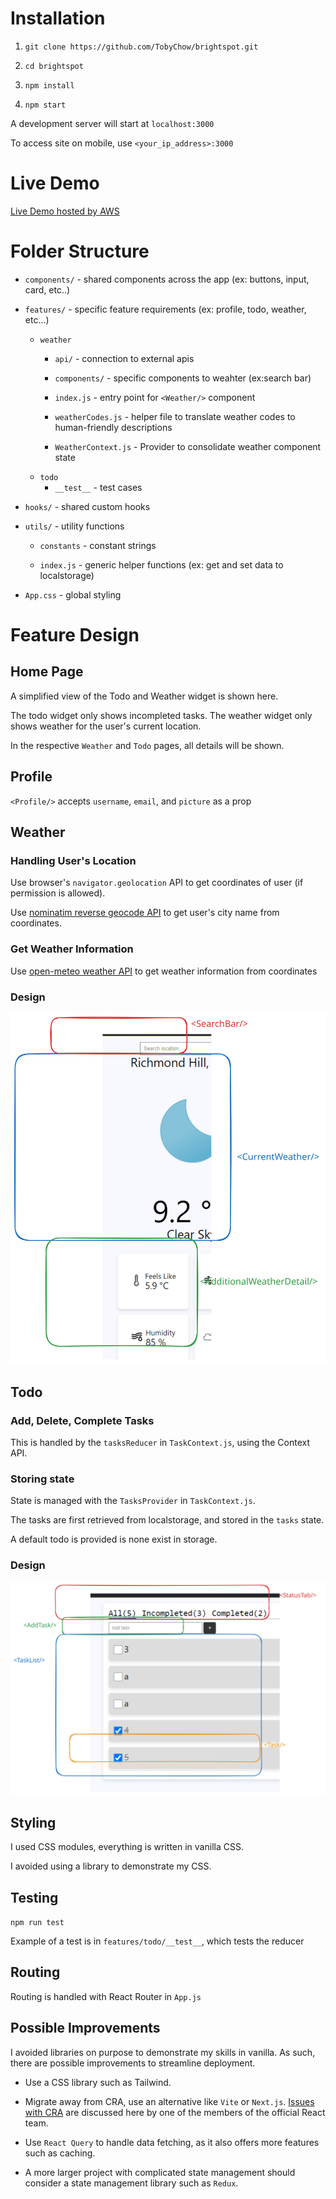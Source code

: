 # Installation
1. `git clone https://github.com/TobyChow/brightspot.git`

2. `cd brightspot`

3. `npm install`

4. `npm start`

A development server will start at `localhost:3000`

To access site on mobile, use `<your_ip_address>:3000`

# Live Demo
[Live Demo hosted by AWS](https://main.d3ly37aovn6mq4.amplifyapp.com/)

# Folder Structure
- `components/` - shared components across the app (ex: buttons, input, card, etc..)

- `features/` - specific feature requirements (ex: profile, todo, weather, etc...)
    - `weather`
        - `api/` - connection to external apis

        - `components/` - specific components to weahter (ex:search bar)

        - `index.js` - entry point for `<Weather/>` component

        - `weatherCodes.js` - helper file to translate weather codes to human-friendly 
        descriptions

        - `WeatherContext.js` - Provider to consolidate weather component state
    - `todo`
        - `__test__` - test cases
        
- `hooks/` - shared custom hooks

- `utils/` - utility functions

    - `constants` - constant strings

    - `index.js` - generic helper functions (ex: get and set 
    data to localstorage)

- `App.css` - global styling

# Feature Design

## Home Page
A simplified view of the Todo and Weather widget is shown here.

The todo widget only shows incompleted tasks.
The weather widget only shows weather for the user's current location.

In the respective `Weather` and `Todo` pages, all details will be shown.

## Profile
`<Profile/>` accepts `username`, `email`, and `picture` as a prop

## Weather 
### Handling User's Location
Use browser's `navigator.geolocation` API to get coordinates of user (if permission is allowed).

Use [nominatim reverse geocode API](https://nominatim.org/release-docs/develop/api/Reverse/) to get user's city name from coordinates.

### Get Weather Information
Use [open-meteo weather API](https://open-meteo.com/en/docs) to get weather information from coordinates

### Design
<img src=./readme/weather.svg>

## Todo
### Add, Delete, Complete Tasks
This is handled by the `tasksReducer` in `TaskContext.js`, using the Context API.

### Storing state
State is managed with the `TasksProvider` in `TaskContext.js`.

The tasks are first retrieved from localstorage, and stored in the `tasks` state.

A default todo is provided is none exist in storage.

### Design
<img src=./readme/todo.svg>

## Styling
I used CSS modules, everything is written in vanilla CSS.

I avoided using a library to demonstrate my CSS.

## Testing
`npm run test`

Example of a test is in `features/todo/__test__`, which tests the reducer

## Routing
Routing is handled with React Router in `App.js`

## Possible Improvements
I avoided libraries on purpose to demonstrate my skills in vanilla. As such, there are possible improvements to streamline deployment.

- Use a CSS library such as Tailwind.

- Migrate away from CRA, use an alternative like `Vite` or `Next.js`. [Issues with CRA](https://github.com/reactjs/react.dev/pull/5487#issuecomment-1409720741) are discussed here by one of the members of the official React team.

- Use `React Query` to handle data fetching, as it also offers more features such as caching.

- A more larger project with complicated state management should consider a state management library such as `Redux`.
